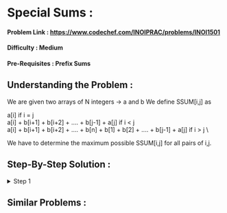 # Special Sums :

#### Problem Link : https://www.codechef.com/INOIPRAC/problems/INOI1501
#### Difficulty : Medium
#### Pre-Requisites : Prefix Sums

## Understanding the Problem :

We are given two arrays of N integers -> a and b
We define SSUM[i,j] as

a[i] if i = j \
a[i] + b[i+1] + b[i+2] + .... + b[j-1] + a[j]  if i < j \
a[i] + b[i+1] + b[i+2] + .... + b[n] + b[1] + b[2] + .... + b[j-1] + a[j] if i > j \

We have to determine the maximum possible SSUM[i,j] for all pairs of i,j.

## Step-By-Step Solution :

<details>
  <summary> Step 1 </summary>
  
  \
  This is a very important step\
  very bery
  
  ```cpp
  for(ll i = 0; i < n; i++){
    dp[i] = dp[i-1] + 1;
  }
  ```
  </details>

## Similar Problems :
